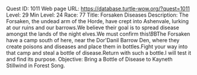 Quest ID: 1011
Web page URL: https://database.turtle-wow.org/?quest=1011
Level: 29
Min Level: 24
Race: 77
Title: Forsaken Diseases
Description: The Forsaken, the undead arm of the Horde, have crept into Ashenvale, lurking at our ruins and our barrows.We believe their goal is to spread disease amongst the lands of the night elves.We must confirm this!$B$BThe Forsaken have a camp south of here, near the Dor'Danil Barrow Den, where they create poisons and diseases and place them in bottles.Fight your way into that camp and steal a bottle of disease.Return with such a bottle.I will test it and find its purpose.
Objective: Bring a Bottle of Disease to Kayneth Stillwind in Forest Song.
